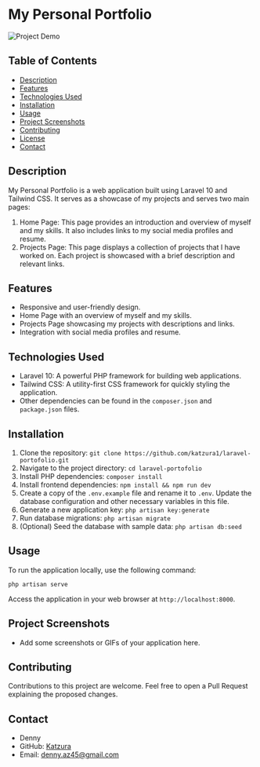 # My Personal Portfolio

![Project Demo](https://raw.githubusercontent.com/katzura1/laravel-portofolio/main/web_porto.png)

## Table of Contents

- [Description](#description)
- [Features](#features)
- [Technologies Used](#technologies-used)
- [Installation](#installation)
- [Usage](#usage)
- [Project Screenshots](#project-screenshots)
- [Contributing](#contributing)
- [License](#license)
- [Contact](#contact)

## Description

My Personal Portfolio is a web application built using Laravel 10 and Tailwind CSS. It serves as a showcase of my projects and serves two main pages:

1. Home Page: This page provides an introduction and overview of myself and my skills. It also includes links to my social media profiles and resume.
2. Projects Page: This page displays a collection of projects that I have worked on. Each project is showcased with a brief description and relevant links.

## Features

- Responsive and user-friendly design.
- Home Page with an overview of myself and my skills.
- Projects Page showcasing my projects with descriptions and links.
- Integration with social media profiles and resume.

## Technologies Used

- Laravel 10: A powerful PHP framework for building web applications.
- Tailwind CSS: A utility-first CSS framework for quickly styling the application.
- Other dependencies can be found in the `composer.json` and `package.json` files.

## Installation

1. Clone the repository: `git clone https://github.com/katzura1/laravel-portofolio.git`
2. Navigate to the project directory: `cd laravel-portofolio`
3. Install PHP dependencies: `composer install`
4. Install frontend dependencies: `npm install && npm run dev`
5. Create a copy of the `.env.example` file and rename it to `.env`. Update the database configuration and other necessary variables in this file.
6. Generate a new application key: `php artisan key:generate`
7. Run database migrations: `php artisan migrate`
8. (Optional) Seed the database with sample data: `php artisan db:seed`

## Usage

To run the application locally, use the following command:

```
php artisan serve
```

Access the application in your web browser at `http://localhost:8000`.

## Project Screenshots

- Add some screenshots or GIFs of your application here.

## Contributing

Contributions to this project are welcome. Feel free to open a Pull Request explaining the proposed changes.

## Contact

- Denny
- GitHub: [Katzura](https://github.com/katzura1)
- Email: denny.az45@gmail.com
